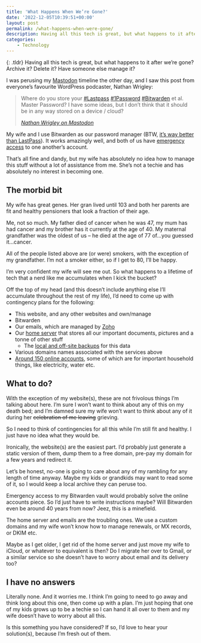 ```yaml
---
title: 'What Happens When We’re Gone?'
date: '2022-12-05T10:39:51+00:00'
layout: post
permalink: /what-happens-when-were-gone/
description: Having all this tech is great, but what happens to it after we’re gone? Archive it? Delete it? Have someone else manage it?
categories:
    - Technology
---
```

{: .tldr}
Having all this tech is great, but what happens to it after we’re gone? Archive it? Delete it? Have someone else manage it?

I was perusing my [Mastodon](https:/joinmastodon.org) timeline the other day, and I saw this post from everyone’s favourite WordPress podcaster, Nathan Wrigley:

> Where do you store your [\#Lastpass](https:/fosstodon.org/tags/Lastpass) [\#1Password](https:/fosstodon.org/tags/1Password) [\#Bitwarden](https:/fosstodon.org/tags/Bitwarden) et al. Master Password? I have some ideas, but I don’t think that it should be in any way stored on a device / cloud?
> 
> <cite>[Nathan Wrigley on Mastodon](https:/fosstodon.org/@nathan@wpbuilds.social/109445176768294219)</cite>

My wife and I use Bitwarden as our password manager (BTW, [it’s way better than LastPass](/bitwarden-an-open-source-alternative-to-lastpass/)). It works amazingly well, and both of us have [emergency access](https:/bitwarden.com/help/emergency-access/) to one another’s account.

That’s all fine and dandy, but my wife has absolutely no idea how to manage this stuff without a lot of assistance from me. She’s not a techie and has absolutely no interest in becoming one.

## The morbid bit

My wife has great genes. Her gran lived until 103 and both her parents are fit and healthy pensioners that look a fraction of their age.

Me, not so much. My father died of cancer when he was 47, my mum has had cancer and my brother has it currently at the age of 40. My maternal grandfather was the oldest of us – he died at the age of 77 of…you guessed it…cancer.

All of the people listed above are (or were) smokers, with the exception of my grandfather. I’m not a smoker either, so if I get to 80, I’ll be happy.

I’m very confident my wife will see me out. So what happens to a lifetime of tech that a nerd like me accumulates when I kick the bucket?

Off the top of my head (and this doesn’t include anything else I’ll accumulate throughout the rest of my life), I’d need to come up with contingency plans for the following:

- This website, and any other websites and own/manage
- Bitwarden
- Our emails, which are managed by [Zoho](/reasons-why-zoho-mail-is-better-than-gmail/)
- Our [home server](/synology-vs-nextcloud-which-is-better-for-a-home-server/) that stores all our important documents, pictures and a tonne of other stuff 
    - The [local and off-site backups](/how-to-backup-a-synology-to-backblaze-b2/) for this data
- Various domains names associated with the services above
- [Around 150 online accounts](/reviewing-my-password-manager-to-make-me-more-secure/), some of which are for important household things, like electricity, water etc.

## What to do?

With the exception of my website(s), these are not frivolous things I’m talking about here. I’m sure I won’t want to think about any of this on my death bed; and I’m damned sure my wife won’t want to think about any of it during her <s>celebration of me leaving</s> grieving.

So I need to think of contingencies for all this while I’m still fit and healthy. I just have no idea what they would be.

Ironically, the website(s) are the easiest part. I’d probably just generate a static version of them, dump them to a free domain, pre-pay my domain for a few years and redirect it.

Let’s be honest, no-one is going to care about any of my rambling for any length of time anyway. Maybe my kids or grandkids may want to read some of it, so I would keep a local archive they can peruse too.

Emergency access to my Bitwarden vault would probably solve the online accounts piece. So I’d just have to write instructions maybe? Will Bitwarden even be around 40 years from now? Jeez, this is a minefield.

The home server and emails are the troubling ones. We use a custom domains and my wife won’t know how to manage renewals, or MX records, or DKIM etc.

Maybe as I get older, I get rid of the home server and just move my wife to iCloud, or whatever to equivalent is then? Do I migrate her over to Gmail, or a similar service so she doesn’t have to worry about email and its delivery too?

## I have no answers

Literally none. And it worries me. I think I’m going to need to go away and think long about this one, then come up with a plan. I’m just hoping that one of my kids grows up to be a techie so I can hand it all over to them and my wife doesn’t have to worry about all this.

Is this something you have considered? If so, I’d love to hear your solution(s), because I’m fresh out of them.